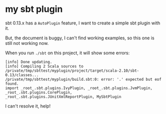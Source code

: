 my sbt plugin
=============

sbt 0.13.x has a `AutoPlugin` feature, I want to create a simple sbt plugin with it.

But, the document is buggy, I can't find working examples, so this one is still not working now.

When you run `./sbt` on this project, it will show some errors:

```
[info] Done updating.
[info] Compiling 2 Scala sources to /private/tmp/sbttest/myplugin/project/target/scala-2.10/sbt-0.13/classes...
/private/tmp/sbttest/myplugin/build.sbt:0: error: '.' expected but eof found.
import _root_.sbt.plugins.IvyPlugin, _root_.sbt.plugins.JvmPlugin, _root_.sbt.plugins.CorePlugin, _root_.sbt.plugins.JUnitXmlReportPlugin, MySbtPlugin
```

I can't resolve it, help!
